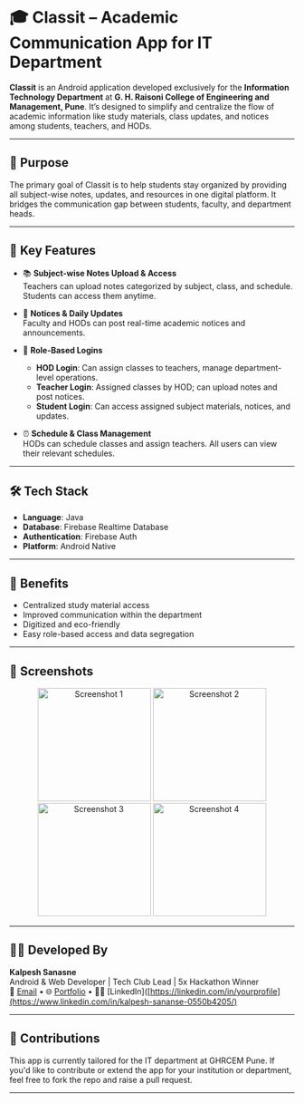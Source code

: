 # 🎓 Classit – Academic Communication App for IT Department

**Classit** is an Android application developed exclusively for the **Information Technology Department** at **G. H. Raisoni College of Engineering and Management, Pune**. It’s designed to simplify and centralize the flow of academic information like study materials, class updates, and notices among students, teachers, and HODs.

---

## 📌 Purpose

The primary goal of Classit is to help students stay organized by providing all subject-wise notes, updates, and resources in one digital platform. It bridges the communication gap between students, faculty, and department heads.

---

## 🚀 Key Features

- 📚 **Subject-wise Notes Upload & Access**  
  Teachers can upload notes categorized by subject, class, and schedule. Students can access them anytime.

- 📝 **Notices & Daily Updates**  
  Faculty and HODs can post real-time academic notices and announcements.

- 👥 **Role-Based Logins**  
  - **HOD Login**: Can assign classes to teachers, manage department-level operations.  
  - **Teacher Login**: Assigned classes by HOD; can upload notes and post notices.  
  - **Student Login**: Can access assigned subject materials, notices, and updates.

- ⏰ **Schedule & Class Management**  
  HODs can schedule classes and assign teachers. All users can view their relevant schedules.

---

## 🛠️ Tech Stack

- **Language**: Java  
- **Database**: Firebase Realtime Database  
- **Authentication**: Firebase Auth  
- **Platform**: Android Native

---

## 🎯 Benefits

- Centralized study material access
- Improved communication within the department
- Digitized and eco-friendly
- Easy role-based access and data segregation

---

## 📸 Screenshots

<p align="center">
  <img src="https://github.com/user-attachments/assets/b99a1ac0-570a-4ede-b5f7-438392c5c876" alt="Screenshot 1" width="200"/>
  <img src="https://github.com/user-attachments/assets/0bd9ba7e-3114-4195-b368-571f0ace96e9" alt="Screenshot 2" width="200"/>
  <img src="https://github.com/user-attachments/assets/743769d8-bb87-4bc6-a818-e876e47cd482" alt="Screenshot 3" width="200"/>
  <img src="https://github.com/user-attachments/assets/2491e413-15f5-4858-b06b-e851c9c689f9" alt="Screenshot 4" width="200"/>
</p>

---

## 👨‍💻 Developed By

**Kalpesh Sanasne**  
Android & Web Developer | Tech Club Lead | 5x Hackathon Winner  
📧 [Email](mailto:sanansekalpesh9@gmail.com) • 🌐 [Portfolio](https://kalpesh-sananse.github.io/portfolio/) • 🧑‍💼 [LinkedIn]([https://linkedin.com/in/yourprofile](https://www.linkedin.com/in/kalpesh-sananse-0550b4205/)

---

## 🤝 Contributions

This app is currently tailored for the IT department at GHRCEM Pune. If you'd like to contribute or extend the app for your institution or department, feel free to fork the repo and raise a pull request.

---


